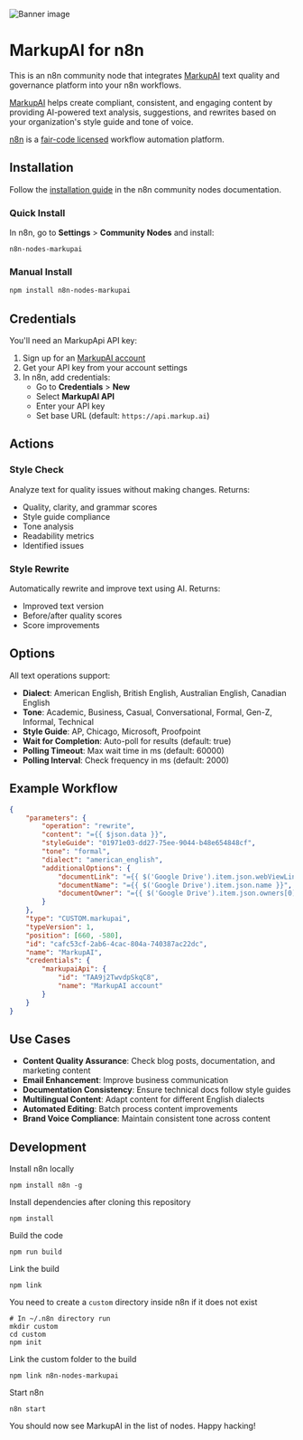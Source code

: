 ![Banner image](https://user-images.githubusercontent.com/10284570/173569848-c624317f-42b1-45a6-ab09-f0ea3c247648.png)

# MarkupAI for n8n

This is an n8n community node that integrates [MarkupAI](https://markup.ai/) text quality and governance platform into your n8n workflows.

[MarkupAI](https://markup.ai/) helps create compliant, consistent, and engaging content by providing AI-powered text analysis, suggestions, and rewrites based on your organization's style guide and tone of voice.

[n8n](https://n8n.io/) is a [fair-code licensed](https://docs.n8n.io/reference/license/) workflow automation platform.

## Installation

Follow the [installation guide](https://docs.n8n.io/integrations/community-nodes/installation/) in the n8n community nodes documentation.

### Quick Install

In n8n, go to **Settings** > **Community Nodes** and install:

```
n8n-nodes-markupai
```

### Manual Install

```bash
npm install n8n-nodes-markupai
```

## Credentials

You'll need an MarkupApi API key:

1. Sign up for an [MarkupAI account](https://markup.ai/)
2. Get your API key from your account settings
3. In n8n, add credentials:
   - Go to **Credentials** > **New**
   - Select **MarkupAI API**
   - Enter your API key
   - Set base URL (default: `https://api.markup.ai`)

## Actions

### Style Check

Analyze text for quality issues without making changes. Returns:

- Quality, clarity, and grammar scores
- Style guide compliance
- Tone analysis
- Readability metrics
- Identified issues

### Style Rewrite

Automatically rewrite and improve text using AI. Returns:

- Improved text version
- Before/after quality scores
- Score improvements

## Options

All text operations support:

- **Dialect**: American English, British English, Australian English, Canadian English
- **Tone**: Academic, Business, Casual, Conversational, Formal, Gen-Z, Informal, Technical
- **Style Guide**: AP, Chicago, Microsoft, Proofpoint
- **Wait for Completion**: Auto-poll for results (default: true)
- **Polling Timeout**: Max wait time in ms (default: 60000)
- **Polling Interval**: Check frequency in ms (default: 2000)

## Example Workflow

```json
{
	"parameters": {
		"operation": "rewrite",
		"content": "={{ $json.data }}",
		"styleGuide": "01971e03-dd27-75ee-9044-b48e654848cf",
		"tone": "formal",
		"dialect": "american_english",
		"additionalOptions": {
			"documentLink": "={{ $('Google Drive').item.json.webViewLink }}",
			"documentName": "={{ $('Google Drive').item.json.name }}",
			"documentOwner": "={{ $('Google Drive').item.json.owners[0].displayName }}"
		}
	},
	"type": "CUSTOM.markupai",
	"typeVersion": 1,
	"position": [660, -580],
	"id": "cafc53cf-2ab6-4cac-804a-740387ac22dc",
	"name": "MarkupAI",
	"credentials": {
		"markupaiApi": {
			"id": "TAA9j2TwvdpSkqC8",
			"name": "MarkupAI account"
		}
	}
}
```

## Use Cases

- **Content Quality Assurance**: Check blog posts, documentation, and marketing content
- **Email Enhancement**: Improve business communication
- **Documentation Consistency**: Ensure technical docs follow style guides
- **Multilingual Content**: Adapt content for different English dialects
- **Automated Editing**: Batch process content improvements
- **Brand Voice Compliance**: Maintain consistent tone across content

## Development

Install n8n locally

```
npm install n8n -g
```

Install dependencies after cloning this repository

```
npm install
```

Build the code

```
npm run build
```

Link the build

```
npm link
```

You need to create a `custom` directory inside n8n if it does not exist

```
# In ~/.n8n directory run
mkdir custom
cd custom
npm init
```

Link the custom folder to the build

```
npm link n8n-nodes-markupai
```

Start n8n

```
n8n start
```

You should now see MarkupAI in the list of nodes. Happy hacking!
